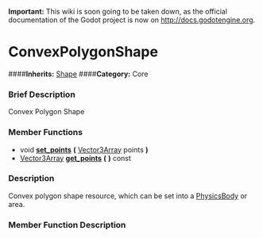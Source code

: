 **Important:** This wiki is soon going to be taken down, as the official documentation of the Godot project is now on http://docs.godotengine.org.

#  ConvexPolygonShape  
####**Inherits:** [Shape](class_shape)
####**Category:** Core

###  Brief Description  
Convex Polygon Shape

###  Member Functions 
  * void  **[set&#95;points](#set_points)**  **(** [Vector3Array](class_vector3array) points  **)**
  * [Vector3Array](class_vector3array)  **[get&#95;points](#get_points)**  **(** **)** const

###  Description  
Convex polygon shape resource, which can be set into a [PhysicsBody](class_physicsbody) or area.

###  Member Function Description  
